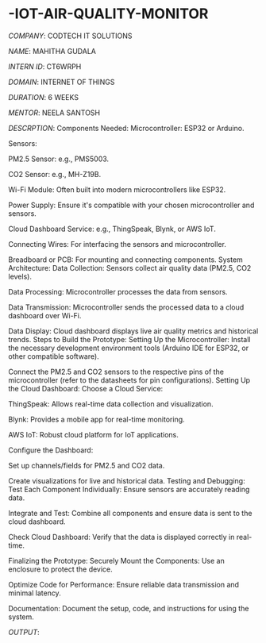 # -IOT-AIR-QUALITY-MONITOR

*COMPANY*: CODTECH IT SOLUTIONS

*NAME*: MAHITHA GUDALA

*INTERN ID*: CT6WRPH

*DOMAIN*: INTERNET OF THINGS

*DURATION*: 6 WEEKS

*MENTOR*: NEELA SANTOSH

*DESCRPTION*: Components Needed:
Microcontroller: ESP32 or Arduino.

Sensors:

PM2.5 Sensor: e.g., PMS5003.

CO2 Sensor: e.g., MH-Z19B.

Wi-Fi Module: Often built into modern microcontrollers like ESP32.

Power Supply: Ensure it's compatible with your chosen microcontroller and sensors.

Cloud Dashboard Service: e.g., ThingSpeak, Blynk, or AWS IoT.

Connecting Wires: For interfacing the sensors and microcontroller.

Breadboard or PCB: For mounting and connecting components.
System Architecture:
Data Collection: Sensors collect air quality data (PM2.5, CO2 levels).

Data Processing: Microcontroller processes the data from sensors.

Data Transmission: Microcontroller sends the processed data to a cloud dashboard over Wi-Fi.

Data Display: Cloud dashboard displays live air quality metrics and historical trends.
Steps to Build the Prototype:
Setting Up the Microcontroller:
Install the necessary development environment tools (Arduino IDE for ESP32, or other compatible software).

Connect the PM2.5 and CO2 sensors to the respective pins of the microcontroller (refer to the datasheets for pin configurations).
Setting Up the Cloud Dashboard:
Choose a Cloud Service:

ThingSpeak: Allows real-time data collection and visualization.

Blynk: Provides a mobile app for real-time monitoring.

AWS IoT: Robust cloud platform for IoT applications.

Configure the Dashboard:

Set up channels/fields for PM2.5 and CO2 data.

Create visualizations for live and historical data.
Testing and Debugging:
Test Each Component Individually: Ensure sensors are accurately reading data.

Integrate and Test: Combine all components and ensure data is sent to the cloud dashboard.

Check Cloud Dashboard: Verify that the data is displayed correctly in real-time.

Finalizing the Prototype:
Securely Mount the Components: Use an enclosure to protect the device.

Optimize Code for Performance: Ensure reliable data transmission and minimal latency.

Documentation: Document the setup, code, and instructions for using the system.

*OUTPUT*:
